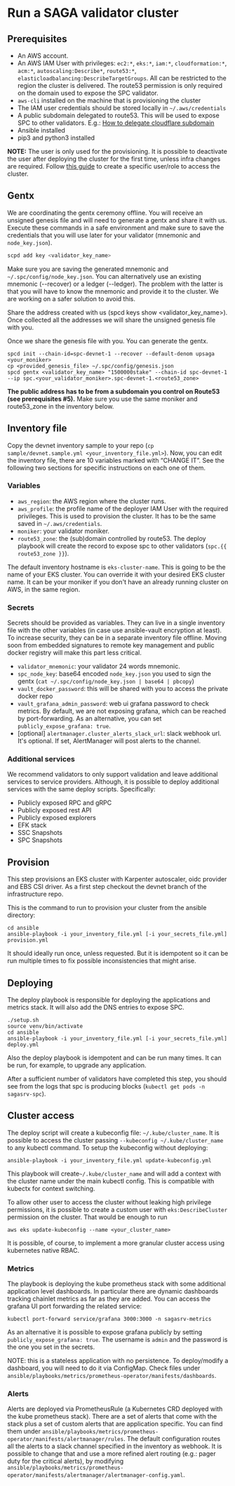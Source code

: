 # Run a SAGA validator cluster

## Prerequisites
- An AWS account.
- An AWS IAM User with privileges: `ec2:*`, `eks:*`, `iam:*`, `cloudformation:*`, `acm:*`, `autoscaling:Describe*`, `route53:*`, `elasticloadbalancing:DescribeTargetGroups`. All can be restricted to the region the cluster is delivered. The route53 permission is only required on the domain used to expose the SPC validator.
- `aws-cli` installed on the machine that is provisioning the cluster
- The IAM user credentials should be stored locally in `~/.aws/credentials`
- A public subdomain delegated to route53. This will be used to expose SPC to other validators. E.g.: [How to delegate cloudflare subdomain](link)
- Ansible installed
- pip3 and python3 installed

**NOTE:** The user is only used for the provisioning. It is possible to deactivate the user after deploying the cluster for the first time, unless infra changes are required. Follow [this guide](link) to create a specific user/role to access the cluster.

## Gentx
We are coordinating the gentx ceremony offline. You will receive an unsigned genesis file and will need to generate a gentx and share it with us. Execute these commands in a safe environment and make sure to save the credentials that you will use later for your validator (mnemonic and `node_key.json`).

```bash
scpd add key <validator_key_name>
```
Make sure you are saving the generated mnemonic and `~/.spc/config/node_key.json`. You can alternatively use an existing mnemonic (--recover) or a ledger (--ledger). The problem with the latter is that you will have to know the mnemonic and provide it to the cluster. We are working on a safer solution to avoid this.

Share the address created with us (spcd keys show <validator_key_name>). Once collected all the addresses we will share the unsigned genesis file with you.

Once we share the genesis file with you. You can generate the gentx.
```
spcd init --chain-id=spc-devnet-1 --recover --default-denom upsaga <your_moniker>
cp <provided_genesis_file> ~/.spc/config/genesis.json
spcd gentx <validator_key_name> "1500000stake" --chain-id spc-devnet-1 --ip spc.<your_validator_moniker>.spc-devnet-1.<route53_zone>
```
**The public address has to be from a subdomain you control on Route53 (see prerequisites #5).** Make sure you use the same moniker and route53_zone in the inventory below.

## Inventory file
Copy the devnet inventory sample to your repo (`cp sample/devnet.sample.yml <your_inventory_file.yml>`). Now, you can edit the inventory file, there are 10 variables marked with “CHANGE IT”. See the following two sections for specific instructions on each one of them.

### Variables
- `aws_region`: the AWS region where the cluster runs.
- `aws_profile`: the profile name of the deployer IAM User with the required privileges. This is used to provision the cluster. It has to be the same saved in `~/.aws/credentials`.
- `moniker`: your validator moniker.
- `route53_zone`: the (sub)domain controlled by route53. The deploy playbook will create the record to expose spc to other validators (`spc.{{ route53_zone }}`).

The default inventory hostname is `eks-cluster-name`. This is going to be the name of your EKS cluster. You can override it with your desired EKS cluster name. It can be your moniker if you don't have an already running cluster on AWS, in the same region.

### Secrets

Secrets should be provided as variables. They can live in a single inventory file with the other variables (in case use ansible-vault encryption at least). To increase security, they can be in a separate inventory file offline. Moving soon from embedded signatures to remote key management and public docker registry will make this part less critical.

- `validator_mnemonic`:  your validator 24 words mnemonic.
- `spc_node_key`: base64 encoded `node_key.json` you used to sign the gentx (`cat ~/.spc/config/node_key.json | base64 | pbcopy`)
- `vault_docker_password`: this will be shared with you to access the private docker repo
- `vault_grafana_admin_password`: web ui grafana password to check metrics. By default, we are not exposing grafana, which can be reached by port-forwarding. As an alternative, you can set `publicly_expose_grafana: true`.
- [optional] `alertmanager.cluster_alerts_slack_url`: slack webhook url. It's optional. If set, AlertManager will post alerts to the channel.

### Additional services

We recommend validators to only support validation and leave additional services to service providers. Although, it is possible to deploy additional services with the same deploy scripts. Specifically:

- Publicly exposed RPC and gRPC
- Publicly exposed rest API
- Publicly exposed explorers
- EFK stack
- SSC Snapshots
- SPC Snapshots

## Provision
This step provisions an EKS cluster with Karpenter autoscaler, oidc provider and EBS CSI driver. As a first step checkout the devnet branch of the infrastructure repo.

This is the command to run to provision your cluster from the ansible directory:
```
cd ansible
ansible-playbook -i your_inventory_file.yml [-i your_secrets_file.yml] provision.yml
```
It should ideally run once, unless requested. But it is idempotent so it can be run multiple times to fix possible inconsistencies that might arise.

## Deploying
The deploy playbook is responsible for deploying the applications and metrics stack. It will also add the DNS entries to expose SPC.
```
./setup.sh
source venv/bin/activate
cd ansible
ansible-playbook -i your_inventory_file.yml [-i your_secrets_file.yml] deploy.yml
```

Also the deploy playbook is idempotent and can be run many times. It can be run, for example, to upgrade any application.

After a sufficient number of validators have completed this step, you should see from the logs that spc is producing blocks (`kubectl get pods -n sagasrv-spc`).

## Cluster access
The deploy script will create a kubeconfig file: `~/.kube/cluster_name`. It is possible to access the cluster passing `--kubeconfig ~/.kube/cluster_name` to any kubectl command. To setup the kubeconfig without deploying:
```
ansible-playbook -i your_inventory_file.yml update-kubeconfig.yml
```
This playbook will create`~/.kube/cluster_name` and will add a context with the cluster name under the main kubectl config. This is compatible with kubectx for context switching.

To allow other user to access the cluster without leaking high privilege permissions, it is possible to create a custom user with `eks:DescribeCluster` permission on the cluster. That would be enough to run
```
aws eks update-kubeconfig --name <your_cluster_name>
```
It is possible, of course, to implement a more granular cluster access using kubernetes native RBAC.

### Metrics
The playbook is deploying the kube prometheus stack with some additional application level dashboards. In particular there are dynamic dashboards tracking chainlet metrics as far as they are added. You can access the grafana UI port forwarding the related service:
```
kubectl port-forward service/grafana 3000:3000 -n sagasrv-metrics
```
As an alternative it is possible to expose grafana publicly by setting `publicly_expose_grafana: true`. The username is `admin` and the password is the one you set in the secrets.

NOTE: this is a stateless application with no persistence. To deploy/modify a dashboard, you will need to do it via ConfigMap. Check files under `ansible/playbooks/metrics/prometheus-operator/manifests/dashboards`.

### Alerts
Alerts are deployed via PrometheusRule (a Kubernetes CRD deployed with the kube prometheus stack). There are a set of alerts that come with the stack plus a set of custom alerts that are application specific. You can find them under `ansible/playbooks/metrics/prometheus-operator/manifests/alertmanager/rules`. The default configuration routes all the alerts to a slack channel specified in the inventory as webhook. It is possible to change that and use a more refined alert routing (e.g.: pager duty for the critical alerts), by modifying `ansible/playbooks/metrics/prometheus-operator/manifests/alertmanager/alertmanager-config.yaml`.
